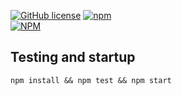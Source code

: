 [![GitHub license](https://img.shields.io/github/license/mashape/apistatus.svg)](https://github.com/qaap/kickstart/blob/master/LICENSE)
[![npm](https://img.shields.io/npm/dm/qaap-kickstart.svg?maxAge=2592000)](https://www.npmjs.com/package/qaap-kickstart)  
[![NPM](https://nodei.co/npm/qaap-kickstart.png?downloads=true&downloadRank=true&stars=true)](https://nodei.co/npm/qaap-kickstart/)

## Testing and startup
```
npm install && npm test && npm start
```

